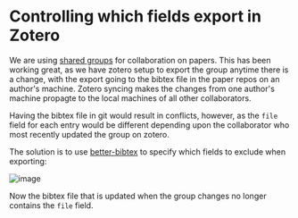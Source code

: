 # Controlling which fields export in Zotero

We are using [shared groups](https://www.zotero.org/support/groups) for collaboration on papers.
This has been working great, as we have zotero setup to export the group anytime there is a change, with the export going to the bibtex file in the paper repos on an author's machine. Zotero syncing makes the changes from one author's machine propagte to the local machines of all other collaborators.

Having the bibtex file in git would result in conflicts,  however, as the `file` field for each entry would be different depending upon the collaborator who most recently updated the group on zotero.


The solution is to use [better-bibtex](https://retorque.re/zotero-better-bibtex/installation/preferences/export/#fields-to-omit-from-export-comma-separated) to specify which fields to exclude when exporting:

![image](https://user-images.githubusercontent.com/118042/181065456-298cab6f-6957-4fc4-9148-f9f414e98268.png)


Now the bibtex file that is updated when the group changes no longer contains the `file` field.
